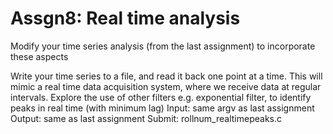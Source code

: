 # Assgn8: Real time analysis

Modify your time series analysis (from the last assignment) to incorporate these aspects

Write your time series to a file, and read it back one point at a time. This will mimic a real time data acquisition system, where we receive data at regular intervals. 
Explore the use of other filters e.g. exponential filter, to identify peaks in real time (with minimum lag) 
Input: same argv as last assignment
Output: same as last assignment
Submit: rollnum_realtimepeaks.c
